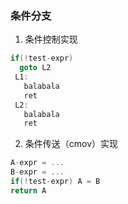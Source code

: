 ### 条件分支
1. 条件控制实现
``` c
if(!test-expr)
  goto L2
 L1:
   balabala
   ret
 L2:
   balabala
   ret
```
2. 条件传送（cmov）实现
``` c
A-expr = ...
B-expr = ...
if(!test-expr) A = B
return A
```
